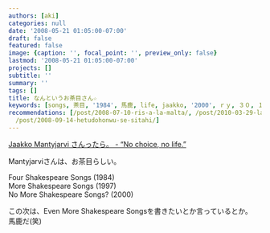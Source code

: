 ```yaml
---
authors: [aki]
categories: null
date: '2008-05-21 01:05:00-07:00'
draft: false
featured: false
image: {caption: '', focal_point: '', preview_only: false}
lastmod: '2008-05-21 01:05:00-07:00'
projects: []
subtitle: ''
summary: ''
tags: []
title: なんというお茶目さん☆
keywords: [songs, 茶目, '1984', 馬鹿, life, jaakko, '2000', ｒｙ, ３０, １６]
recommendations: [/post/2008-07-10-ris-a-la-malta/, /post/2010-03-29-laula-kultani-european-folk-songs-for-mixed-voices-gautinikita/,
  /post/2008-09-14-hetudohonwu-se-sitahi/]
---
```


[Jaakko Mantyjarvi さんったら。 - “No choice, no life.”](http://d.hatena.ne.jp/yose/20040718/p1)  
  
Mantyjarviさんは、お茶目らしい。  
  
Four Shakespeare Songs (1984)   
More Shakespeare Songs (1997)   
No More Shakespeare Songs? (2000)   
  
この次は、Even More Shakespeare Songsを書きたいとか言っているとか。  
馬鹿だ(笑)